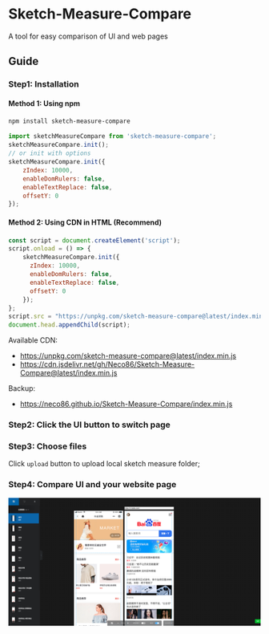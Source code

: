 # Sketch-Measure-Compare

A tool for easy comparison of UI and web pages

## Guide

### Step1: Installation
#### Method 1: Using npm
```shell
npm install sketch-measure-compare
```

```js
import sketchMeasureCompare from 'sketch-measure-compare';
sketchMeasureCompare.init();
// or init with options
sketchMeasureCompare.init({
    zIndex: 10000,
    enableDomRulers: false,
    enableTextReplace: false,
    offsetY: 0
});
```

#### Method 2: Using CDN in HTML (Recommend)
```js
const script = document.createElement('script');
script.onload = () => {
    sketchMeasureCompare.init({
      zIndex: 10000,
      enableDomRulers: false,
      enableTextReplace: false,
      offsetY: 0
    });
};
script.src = "https://unpkg.com/sketch-measure-compare@latest/index.min.js";
document.head.appendChild(script);
```

Available CDN:

- https://unpkg.com/sketch-measure-compare@latest/index.min.js
- https://cdn.jsdelivr.net/gh/Neco86/Sketch-Measure-Compare@latest/index.min.js

Backup:

- https://neco86.github.io/Sketch-Measure-Compare/index.min.js

### Step2: Click the UI button to switch page

### Step3: Choose files

Click `upload` button to upload local sketch measure folder;

### Step4: Compare UI and your website page

![demo](https://raw.githubusercontent.com/Neco86/Sketch-Measure-Compare/main/demo.png)

